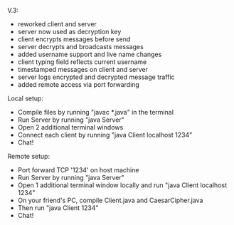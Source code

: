 V.3:

- reworked client and server
- server now used as decryption key
- client encrypts messages before send
- server decrypts and broadcasts messages
- added username support and live name changes
- client typing field reflects current username
- timestamped messages on client and server
- server logs encrypted and decrypted message traffic
- added remote access via port forwarding

Local setup:

- Compile files by running "javac *.java" in the terminal
- Run Server by running "java Server"
- Open 2 additional terminal windows
- Connect each client by running "java Client localhost 1234"
- Chat!

Remote setup:

- Port forward TCP '1234' on host machine
- Run Server by running "java Server"
- Open 1 additional terminal window locally and run "java Client localhost 1234"
- On your friend's PC, compile Client.java and CaesarCipher.java
- Then run "java Client <your-public-ip> 1234"
- Chat!
